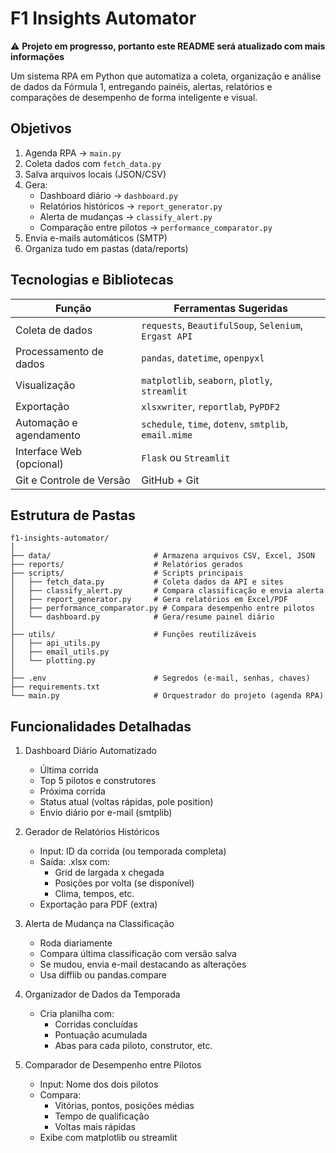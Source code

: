 # F1 Insights Automator

⚠️ **Projeto em progresso, portanto este README será atualizado com mais informações**

Um sistema RPA em Python que automatiza a coleta, organização e análise de dados da Fórmula 1, entregando painéis, alertas, relatórios e comparações de desempenho de forma inteligente e visual.

## Objetivos
1. Agenda RPA → `main.py`
2. Coleta dados com `fetch_data.py`
3. Salva arquivos locais (JSON/CSV)
4. Gera:
   - Dashboard diário → `dashboard.py`
   - Relatórios históricos → `report_generator.py`
   - Alerta de mudanças → `classify_alert.py`
   - Comparação entre pilotos → `performance_comparator.py`
5. Envia e-mails automáticos (SMTP)
6. Organiza tudo em pastas (data/reports)

## Tecnologias e Bibliotecas

| Função                   | Ferramentas Sugeridas                                 |
| ------------------------ | ----------------------------------------------------- |
| Coleta de dados          | `requests`, `BeautifulSoup`, `Selenium`, `Ergast API` |
| Processamento de dados   | `pandas`, `datetime`, `openpyxl`                      |
| Visualização             | `matplotlib`, `seaborn`, `plotly`, `streamlit`        |
| Exportação               | `xlsxwriter`, `reportlab`, `PyPDF2`                   |
| Automação e agendamento  | `schedule`, `time`, `dotenv`, `smtplib`, `email.mime` |
| Interface Web (opcional) | `Flask` ou `Streamlit`                                |
| Git e Controle de Versão | GitHub + Git                                          |


## Estrutura de Pastas

```console
f1-insights-automator/
│
├── data/                       # Armazena arquivos CSV, Excel, JSON
├── reports/                    # Relatórios gerados
├── scripts/                    # Scripts principais
│   ├── fetch_data.py           # Coleta dados da API e sites
│   ├── classify_alert.py       # Compara classificação e envia alerta
│   ├── report_generator.py     # Gera relatórios em Excel/PDF
│   ├── performance_comparator.py # Compara desempenho entre pilotos
│   └── dashboard.py            # Gera/resume painel diário
│
├── utils/                      # Funções reutilizáveis
│   ├── api_utils.py
│   ├── email_utils.py
│   └── plotting.py
│
├── .env                        # Segredos (e-mail, senhas, chaves)
├── requirements.txt
└── main.py                     # Orquestrador do projeto (agenda RPA)
```

## Funcionalidades Detalhadas
1. Dashboard Diário Automatizado
    - Última corrida
    - Top 5 pilotos e construtores
    - Próxima corrida
    - Status atual (voltas rápidas, pole position)
    - Envio diário por e-mail (smtplib)

2. Gerador de Relatórios Históricos
    - Input: ID da corrida (ou temporada completa)
    - Saída: .xlsx com:
        - Grid de largada x chegada
        - Posições por volta (se disponível)
        - Clima, tempos, etc.
    - Exportação para PDF (extra)

3. Alerta de Mudança na Classificação
    - Roda diariamente
    - Compara última classificação com versão salva
    - Se mudou, envia e-mail destacando as alterações
    - Usa difflib ou pandas.compare

4. Organizador de Dados da Temporada
    - Cria planilha com:
        - Corridas concluídas
        - Pontuação acumulada
        - Abas para cada piloto, construtor, etc.

5. Comparador de Desempenho entre Pilotos
    - Input: Nome dos dois pilotos
    - Compara:
        - Vitórias, pontos, posições médias
        - Tempo de qualificação
        - Voltas mais rápidas
    - Exibe com matplotlib ou streamlit